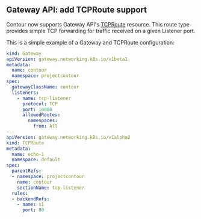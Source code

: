 ## Gateway API: add TCPRoute support

Contour now supports Gateway API's [TCPRoute](https://gateway-api.sigs.k8s.io/guides/tcp/) resource.
This route type provides simple TCP forwarding for traffic received on a given Listener port.

This is a simple example of a Gateway and TCPRoute configuration:

```yaml
kind: Gateway
apiVersion: gateway.networking.k8s.io/v1beta1
metadata:
  name: contour
  namespace: projectcontour
spec:
  gatewayClassName: contour
  listeners:
    - name: tcp-listener
      protocol: TCP
      port: 10000
      allowedRoutes:
        namespaces:
          from: All
---
apiVersion: gateway.networking.k8s.io/v1alpha2
kind: TCPRoute
metadata:
  name: echo-1
  namespace: default
spec:
  parentRefs:
  - namespace: projectcontour
    name: contour
    sectionName: tcp-listener
  rules:
  - backendRefs:
    - name: s1
      port: 80
```